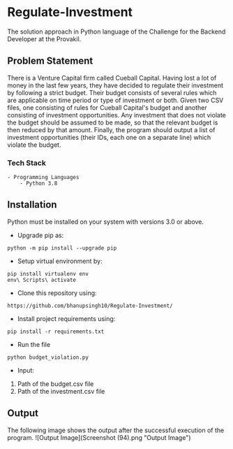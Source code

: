# Regulate-Investment
The solution approach in Python language of the Challenge for the Backend Developer at the Provakil.

## Problem Statement
There is a Venture Capital firm called Cueball Capital. Having lost a lot of money in the last few
years, they have decided to regulate their investment by following a strict budget. Their budget
consists of several rules which are applicable on time period or type of investment or both.
Given two CSV files, one consisting of rules for Cueball Capital's budget and another
consisting of investment opportunities. Any investment that does not violate the budget
should be assumed to be made, so that the relevant budget is then reduced by that amount.
Finally, the program should output a list of investment opportunities (their IDs, each one on a
separate line) which violate the budget.

### Tech Stack
```
- Programming Languages
    - Python 3.8
```
## Installation
Python must be installed on your system with versions 3.0 or above.
* Upgrade pip as:
```
python -m pip install --upgrade pip
```
* Setup virtual environment by:
```
pip install virtualenv env
env\ Scripts\ activate
```
* Clone this repository using:
```
https://github.com/bhanupsingh10/Regulate-Investment/
```
* Install project requirements using:
```
pip install -r requirements.txt
```
* Run the file 
```
python budget_violation.py
```
* Input: 
1. Path of the budget.csv file
2. Path of the investment.csv file
## Output
The following image shows the output after the successful execution of the program.
![Output Image](Screenshot (94).png "Output Image")

